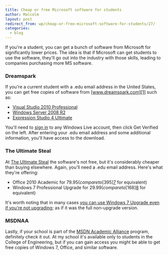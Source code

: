 ```yaml
---
title: Cheap or free Microsoft software for students
author: Malcolm
layout: post
redirect_from: wp/cheap-or-free-microsoft-software-for-students/27/
categories:
  - blog
---
```

If you're a student, you can get a bunch of software from Microsoft for significantly lower prices. The idea is that if Microsoft can get students to use the software, they'll go out into the industry with those skills, leading to companies purchasing more MS software.

### Dreamspark

If you're a current student with a .edu email address in the United States, you can get free copies of software from [www.dreamspark.com][1] such as:

  * [Visual Studio 2010 Professional][2]
  * [Windows Server 2008 R2][3]
  * [Expression Studio 4 Ultimate][4]

You'll need to [sign in][5] to any Windows Live account, then click Get Verified on the left. After entering your .edu email address and some additional information, you'll have access to the download.

### The Ultimate Steal

At [The Ultimate Steal][6] the software's not free, but it's considerably cheaper than buying elsewhere. Again, you'll need a .edu email address. Here's what they're offering:

  * Office 2010 Academic for $79.95 (compare to [$395][7] for equivalent)
  * Windows 7 Professional Upgrade for $29.99 (compare to [$168][8] for equivalent)

It's worth noting that in many cases [you can use Windows 7 Upgrade even if you're not upgrading][9]; as if it was the full non-upgrade version.

### MSDNAA

Lastly, if your school is part of the [MSDN Academic Alliance][10] program, definitely check it out. At my school it's available only to students in the College of Engineering, but if you can gain access you might be able to get free copies of Windows 7, Office, and similar software.

 [1]: http://www.dreamspark.com
 [2]: https://www.dreamspark.com/Products/Product.aspx?ProductId=25
 [3]: https://www.dreamspark.com/Products/Product.aspx?ProductId=17
 [4]: https://www.dreamspark.com/Products/Product.aspx?ProductId=31
 [5]: https://login.live.com
 [6]: http://www.theultimatesteal.com
 [7]: http://www.amazon.com/gp/product/B0036Z0NW6
 [8]: http://www.amazon.com/gp/product/B002DHGM50/ref=as_li_qf_sp_asin_tl?ie=UTF8&tag=malccrum-20&linkCode=as2&camp=217145&creative=399353&creativeASIN=B002DHGM50
 [9]: http://www.winsupersite.com/article/windows-7/clean-install-windows-7-with-upgrade-media
 [10]: http://msdn.microsoft.com/en-us/academic/bb250591